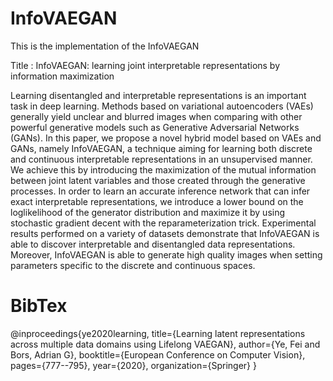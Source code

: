 # InfoVAEGAN
This is the implementation of the InfoVAEGAN

Title : InfoVAEGAN: learning joint interpretable representations by information maximization

Learning disentangled and interpretable representations is an important task in
deep learning. Methods based on variational autoencoders (VAEs) generally yield
unclear and blurred images when comparing with other powerful generative models
such as Generative Adversarial Networks (GANs). In this paper, we propose a
novel hybrid model based on VAEs and GANs, namely InfoVAEGAN, a technique
aiming for learning both discrete and continuous interpretable representations in
an unsupervised manner. We achieve this by introducing the maximization of the
mutual information between joint latent variables and those created through the
generative processes. In order to learn an accurate inference network that can
infer exact interpretable representations, we introduce a lower bound on the loglikelihood
of the generator distribution and maximize it by using stochastic gradient
decent with the reparameterization trick. Experimental results performed on a
variety of datasets demonstrate that InfoVAEGAN is able to discover interpretable
and disentangled data representations. Moreover, InfoVAEGAN is able to generate
high quality images when setting parameters specific to the discrete and continuous
spaces.

# BibTex

@inproceedings{ye2020learning,
  title={Learning latent representations across multiple data domains using Lifelong VAEGAN},
  author={Ye, Fei and Bors, Adrian G},
  booktitle={European Conference on Computer Vision},
  pages={777--795},
  year={2020},
  organization={Springer}
}
